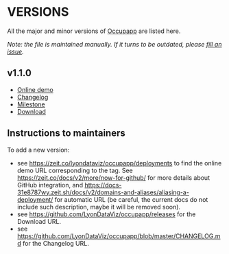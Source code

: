 # VERSIONS

All the major and minor versions
of [Occupapp](https://github.com/LyonDataViz/occupapp) are listed here.

*Note: the file is maintained manually. If it turns to be outdated, please
[fill an issue](https://github.com/LyonDataViz/occupapp/issues).*

## v1.1.0

- [Online demo](https://occupapp-qf17v5yfl.now.sh)
- [Changelog](https://github.com/LyonDataViz/occupapp/blob/master/CHANGELOG.md#110-2019-11-14)
- [Milestone](https://github.com/LyonDataViz/occupapp/milestone/2?closed=1)
- [Download](https://github.com/LyonDataViz/occupapp/releases/tag/v1.1.0)

## Instructions to maintainers

To add a new version:

- see https://zeit.co/lyondataviz/occupapp/deployments to find the online demo
  URL corresponding to the tag. See https://zeit.co/docs/v2/more/now-for-github/
  for more details about GitHub integration, and
  https://docs-31e8787wy.zeit.sh/docs/v2/domains-and-aliases/aliasing-a-deployment/
  for automatic URL (be careful, the current docs do not include such
  description, maybe it will be removed soon).
- see https://github.com/LyonDataViz/occupapp/releases for the Download URL.
- see https://github.com/LyonDataViz/occupapp/blob/master/CHANGELOG.md for the
  Changelog URL.
